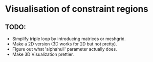# Visualisation of constraint regions

## TODO:
- Simplify triple loop by introducing matrices or meshgrid.
- Make a 2D version (3D works for 2D but not pretty).
- Figure out what 'alphahull' parameter actually does.
- Make 3D Visualization prettier.
